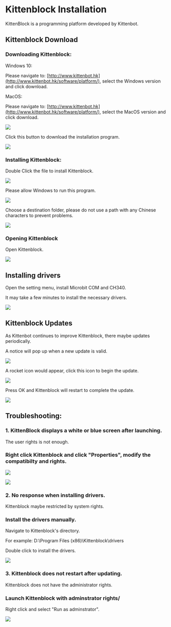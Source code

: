 # Kittenblock Installation

KittenBlock is a programming platform developed by Kittenbot.

## Kittenblock Download

### Downloading Kittenblock:

Windows 10:

Please navigate to: [http://www.kittenbot.hk](http://www.kittenbot.hk/software/platform/), select the Windows version and click download.

MacOS:

Please navigate to: [http://www.kittenbot.hk](http://www.kittenbot.hk/software/platform/), select the MacOS version and click download.

![](../functional_module/PWmodules/kbimages/aas.png)  

Click this button to download the installation program.

![](../functional_module/PWmodules/kbimages/download.png) 

### Installing Kittenblock:

Double Click the file to install Kittenblock.

![](../functional_module/PWmodules/kbimages/an03.png)  

Please allow Windows to run this program.

![](../functional_module/PWmodules/kbimages/an04.png)

Choose a destination folder, please do not use a path with any Chinese characters to prevent problems.

![](../functional_module/PWmodules/kbimages/an05.png)

### Opening Kittenblock

Open Kittenblock.

![](../functional_module/PWmodules/kbimages/an06.png)

## Installing  drivers

Open the setting menu, install Microbit COM and CH340.

It may take a few minutes to install the necessary drivers.

![](../functional_module/PWmodules/kbimages/an08.png)

## Kittenblock Updates

As Kittenbot continues to improve Kittenblock, there maybe updates periodically.

A notice will pop up when a new update is valid.

![](../functional_module/PWmodules/kbimages/update1.png)

A rocket icon would appear, click this icon to begin the update.

![](../functional_module/PWmodules/kbimages/update2.png)

Press OK and Kittenblock will restart to complete the update.

![](../functional_module/PWmodules/kbimages/update3.png)

## Troubleshooting:

### 1. KittenBlock displays a white or blue screen after launching.

The user rights is not enough.

### Right click Kittenblock and click "Properties", modify the compatibilty and rights.

![](../functional_module/PWmodules/kbimages/an10.png)

![](../functional_module/PWmodules/kbimages/an07.png)

### 2. No response when installing drivers.

Kittenblock maybe restricted by system rights.

### Install the drivers manually.

Navigate to Kittenblock's directory.

For example: D:\Program Files (x86)\Kittenblock\drivers

Double click to install the drivers.

![](../functional_module/PWmodules/kbimages/an09.png)

### 3. Kittenblock does not restart after updating.

Kittenblock does not have the administrator rights.

### Launch Kittenblock with adminstrator rights/

Right click and select "Run as adminstrator".

![](../functional_module/PWmodules/kbimages/update4.png)